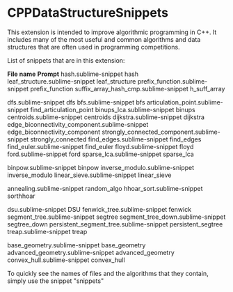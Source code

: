 # CPPDataStructureSnippets

This extension is intended to improve algorithmic programming in C++. It includes many of the most useful and common algorithms and data structures that are often used in programming competitions.

List of snippets that are in this extension:

**File name**									**Prompt**
hash.sublime-snippet							hash  				
leaf_structure.sublime-snippet					leaf_structure
prefix_function.sublime-snippet					prefix_function
suffix_array_hash_cmp.sublime-snippet			h_suff_array

dfs.sublime-snippet								dfs
bfs.sublime-snippet								bfs
articulation_point.sublime-snippet				find_articulation_point
binups_lca.sublime-snippet						binups
centroids.sublime-snippet						centroids
dijkstra.sublime-snippet						dijkstra
edge_biconnectivity_component.sublime-snippet	edge_biconnectivity_component
strongly_connected_component.sublime-snippet	strongly_connected
find_edges.sublime-snippet						find_edges
find_euler.sublime-snippet						find_euler
floyd.sublime-snippet							floyd
ford.sublime-snippet							ford
sparse_lca.sublime-snippet						sparse_lca

binpow.sublime-snippet							binpow
inverse_modulo.sublime-snippet					inverse_modulo
linear_sieve.sublime-snippet					linear_sieve

annealing.sublime-snippet						random_algo
hhoar_sort.sublime-snippet						sorthhoar

dsu.sublime-snippet								DSU
fenwick_tree.sublime-snippet					fenwick
segment_tree.sublime-snippet					segtree
segment_tree_down.sublime-snippet				segtree_down
persistent_segment_tree.sublime-snippet			persistent_segtree
treap.sublime-snippet							treap

base_geometry.sublime-snippet					base_geometry
advanced_geometry.sublime-snippet				advanced_geometry
convex_hull.sublime-snippet						convex_hull


To quickly see the names of files and the algorithms that they contain, simply use the snippet "snippets"
